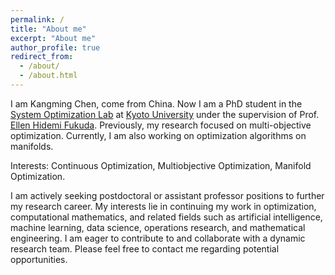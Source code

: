 ```yaml
---
permalink: /
title: "About me"
excerpt: "About me"
author_profile: true
redirect_from: 
  - /about/
  - /about.html
---
```


I am Kangming Chen, come from China. Now I am a PhD student in the [System Optimization Lab](http://www-optima.amp.i.kyoto-u.ac.jp/) at [Kyoto University](https://www.kyoto-u.ac.jp/) under the supervision of Prof. [Ellen Hidemi Fukuda](http://www-optima.amp.i.kyoto-u.ac.jp/staff_website/ellen/).
Previously, my research focused on multi-objective optimization. Currently, I am also working on optimization algorithms on manifolds.

<!-- I've been working on Manifold optimization recently. 
My research is currently centered around exploring vector optimization on Riemannian manifolds. This exploration notably includes the application and advancement of conjugate, proximal, and conditional gradient methods. --> 

Interests: Continuous Optimization, Multiobjective Optimization, Manifold Optimization.

<!--I am actively seeking postdoctoral or assistant professor positions to further my research career. I am passionate about continuing my work in optimization and mathematical engineering and related fields and am eager to contribute to and collaborate with a dynamic research team. Please feel free to contact me for potential opportunities.--> 
I am actively seeking postdoctoral or assistant professor positions to further my research career. My interests lie in continuing my work in optimization, computational mathematics, and related fields such as artificial intelligence, machine learning, data science, operations research, and mathematical engineering. I am eager to contribute to and collaborate with a dynamic research team. Please feel free to contact me regarding potential opportunities.
